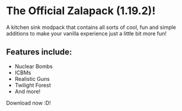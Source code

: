 # The Official Zalapack (1.19.2)!
A kitchen sink modpack that contains all sorts of cool, fun and simple additions to make your vanilla experience just a little bit more fun!

## Features include:
- Nuclear Bombs
- ICBMs
- Realistic Guns
- Twilight Forest
- And more!

Download now :D!
